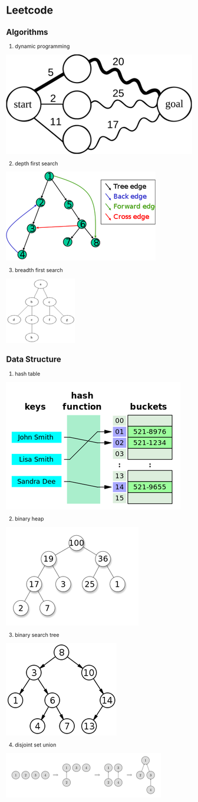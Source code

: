 # Leetcode
## Algorithms

1. dynamic programming

![dynamic programming](./images/dynamic_programming.png)

2. depth first search

![depth first](./images/dfs.png)

3. breadth first search

![breadth first search](./images/Animated_BFS.gif)

## Data Structure

1. hash table

![hash table](./images/Hash_table.png)

2. binary heap

![binary heap](./images/Max_Heap.png)

3. binary search tree

![Binary_search_tree](./images/Binary_search_tree.png)

4. disjoint set union

![dsu](./images/dsu.png)
